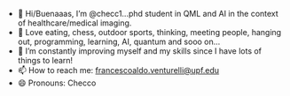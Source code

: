 - 👋 Hi/Buenaaas, I’m @checc1...phd student in QML and AI in the context of healthcare/medical imaging.
- 👀 Love eating, chess, outdoor sports, thinking, meeting people, hanging out, programming, learning, AI, quantum and sooo on...
- 🌱 I’m constantly improving myself and my skills since I have lots of things to learn!
- 📫 How to reach me: francescoaldo.venturelli@upf.edu
- 😄 Pronouns: Checco

<!---
checc1/checc1 is a ✨ special ✨ repository because its `README.md` (this file) appears on your GitHub profile.
You can click the Preview link to take a look at your changes.
--->

